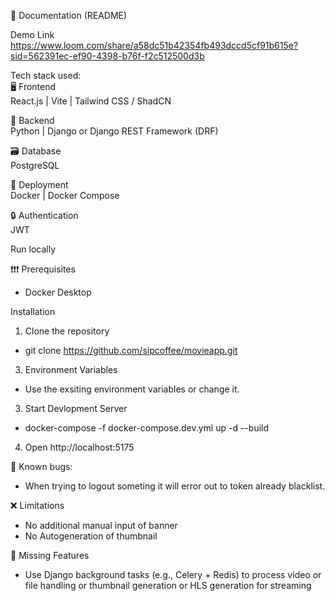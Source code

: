 📄 Documentation (README)

Demo Link https://www.loom.com/share/a58dc51b42354fb493dccd5cf91b615e?sid=562391ec-ef90-4398-b76f-f2c512500d3b

Tech stack used:  
🖥️ Frontend  
React.js |
Vite |
Tailwind CSS / ShadCN 

🧠 Backend  
Python |
Django or Django REST Framework (DRF)

🗃️ Database  
PostgreSQL

🐳 Deployment  
Docker |
Docker Compose 

🔒 Authentication  
JWT
  
Run locally

❗️❗️❗️ Prerequisites
- Docker Desktop

Installation
  1. Clone the repository
  - git clone https://github.com/sipcoffee/movieapp.git

  3. Environment Variables
  - Use the exsiting environment variables or change it.

  3. Start Devlopment Server
  - docker-compose -f docker-compose.dev.yml up -d --build

  4. Open http://localhost:5175

🐛 Known bugs:
- When trying to logout someting it will error out to token already blacklist.

❌ Limitations
- No additional manual input of banner
- No Autogeneration of thumbnail

🔎 Missing Features
- Use Django background tasks (e.g., Celery + Redis) to process video or file handling or
thumbnail generation or HLS generation for streaming

